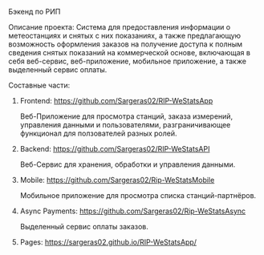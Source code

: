 Бэкенд по РИП

Описание проекта:
Система для предоставления информации о метеостанциях и снятых с них показаниях, а также предлагающую возможность оформления заказов на получение доступа к полным сведения снятых показаний на коммерческой основе,
включающая в себя веб-сервис, веб-приложение, мобильное приложение, а также выделенный сервис оплаты.

Составные части:

1. Frontend: https://github.com/Sargeras02/RIP-WeStatsApp

   Веб-Приложение для просмотра станций, заказа измерений, управления данными и пользователями, разграничивающее функционал для ползователей разных ролей.

2. Backend: https://github.com/Sargeras02/RIP-WeStatsAPI

   Веб-Сервис для хранения, обработки и управления данными.

3. Mobile: https://github.com/Sargeras02/Rip-WeStatsMobile

   Мобильное приложение для просмотра списка станций-партнёров.

4. Async Payments: https://github.com/Sargeras02/Rip-WeStatsAsync

   Выделенный сервис оплаты заказов.

5. Pages: https://sargeras02.github.io/RIP-WeStatsApp/   
